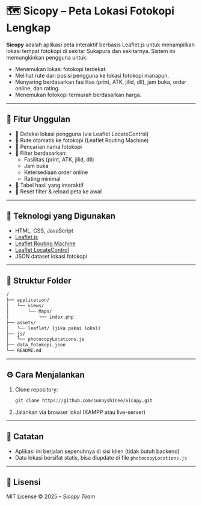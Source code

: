 # 🗺️ Sicopy – Peta Lokasi Fotokopi Lengkap

**Sicopy** adalah aplikasi peta interaktif berbasis Leaflet.js untuk menampilkan lokasi tempat fotokopi di sekitar Sukapura dan sekitarnya. Sistem ini memungkinkan pengguna untuk:
- Menemukan lokasi fotokopi terdekat.
- Melihat rute dari posisi pengguna ke lokasi fotokopi manapun.
- Menyaring berdasarkan fasilitas (print, ATK, jilid, dll), jam buka, order online, dan rating.
- Menemukan fotokopi termurah berdasarkan harga.

---

## 🚀 Fitur Unggulan

- 📍 Deteksi lokasi pengguna (via Leaflet LocateControl)
- 🧭 Rute otomatis ke fotokopi (Leaflet Routing Machine)
- 🔎 Pencarian nama fotokopi
- 🎯 Filter berdasarkan:
  - Fasilitas (print, ATK, jilid, dll)
  - Jam buka
  - Ketersediaan order online
  - Rating minimal
- 🧾 Tabel hasil yang interaktif
- 🔄 Reset filter & reload peta ke awal

---

## 🧰 Teknologi yang Digunakan

- HTML, CSS, JavaScript
- [Leaflet.js](https://leafletjs.com/)
- [Leaflet Routing Machine](https://www.liedman.net/leaflet-routing-machine/)
- [Leaflet LocateControl](https://github.com/domoritz/leaflet-locatecontrol)
- JSON dataset lokasi fotokopi

---

## 📂 Struktur Folder

```bash
/
├── application/
│   └── views/
│       └── Maps/
│           └── index.php
├── assets/
│   └── leaflet/ (jika pakai lokal)
├── js/
│   └── photocopyLocations.js
├── data_fotokopi.json
└── README.md
```

---

## ⚙️ Cara Menjalankan

1. Clone repository:
   ```bash
   git clone https://github.com/sunnyshinee/SiCopy.git
   ```

2. Jalankan via browser lokal (XAMPP atau live-server)

---

## 📌 Catatan

- Aplikasi ini berjalan sepenuhnya di sisi klien (tidak butuh backend)
- Data lokasi bersifat statis, bisa diupdate di file `photocopyLocations.js`

---

## 📄 Lisensi

MIT License © 2025 – *Sicopy Team*
